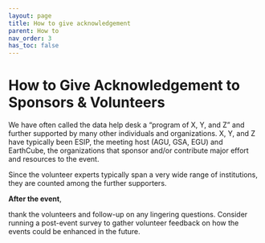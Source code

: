 ```yaml
---
layout: page
title: How to give acknowledgement
parent: How to
nav_order: 3
has_toc: false
---
```


# How to Give Acknowledgement to Sponsors & Volunteers

We have often called the data help desk a “program of X, Y, and Z” and further
supported by many other individuals and organizations. X, Y, and Z have
typically been ESIP, the meeting host (AGU, GSA, EGU) and EarthCube, the
organizations that sponsor and/or contribute major effort and resources to the
event.

Since the volunteer experts typically span a very wide range of institutions,
they are counted among the further supporters.

**After the event**,

thank the volunteers and follow-up on any lingering questions. Consider running
a post-event survey to gather volunteer feedback on how the events could be
enhanced in the future.
